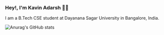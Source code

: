 ### Hey!, I'm Kavin Adarsh 👋🏼

I am a B.Tech CSE student at Dayanana Sagar University in Bangalore, India.


![Anurag's GitHub stats](https://github-readme-stats.vercel.app/api?username=Kavin-Adarsh&show_icons=true&theme=dark)


